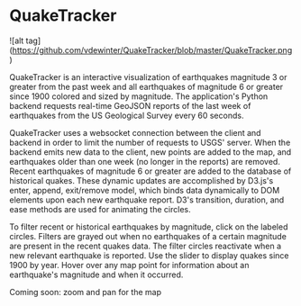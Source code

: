 QuakeTracker
============
![alt tag] (https://github.com/vdewinter/QuakeTracker/blob/master/QuakeTracker.png)

QuakeTracker is an interactive visualization of earthquakes magnitude 3 or greater from the past week and all earthquakes of magnitude 6 or greater since 1900 colored and sized by magnitude. The application's Python backend requests real-time GeoJSON reports of the last week of earthquakes from the US Geological Survey every 60 seconds. 


QuakeTracker uses a websocket connection between the client and backend in order to limit the number of requests to USGS' server. When the backend emits new data to the client, new points are added to the map, and earthquakes older than one week (no longer in the reports) are removed. Recent earthquakes of magnitude 6 or greater are added to the database of historical quakes. These dynamic updates are accomplished by D3.js's enter, append, exit/remove model, which binds data dynamically to DOM elements upon each new earthquake report. D3's transition, duration, and ease methods are used for animating the circles.


To filter recent or historical earthquakes by magnitude, click on the labeled circles. Filters are grayed out when no earthquakes of a certain magnitude are present in the recent quakes data. The filter circles reactivate when a new relevant earthquake is reported. Use the slider to display quakes since 1900 by year. Hover over any map point for information about an earthquake's magnitude and when it occurred.


Coming soon: zoom and pan for the map
